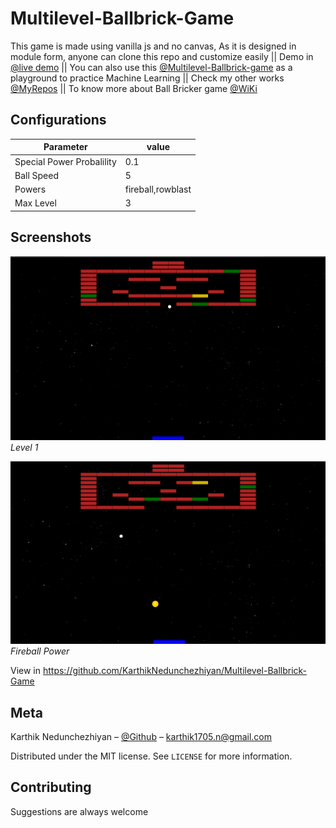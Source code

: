 # Multilevel-Ballbrick-Game
This game is made using vanilla js and no canvas, As it is designed in module form, anyone can clone this repo and customize easily || Demo in [@live demo](https://karthiknedunchezhiyan.github.io/Multilevel-Ballbrick-Game) || You can also use this [@Multilevel-Ballbrick-game](https://github.com/KarthikNedunchezhiyan/Multilevel-Ballbrick-Game) as a playground to practice Machine Learning || Check my other works [@MyRepos](https://github.com/KarthikNedunchezhiyan) || To know more about Ball Bricker game [@WiKi](https://en.wikipedia.org/wiki/Brick_Breaker)

## Configurations

Parameter | value
--- | ---
Special Power Probalility | 0.1
Ball Speed | 5
Powers | fireball,rowblast
Max Level | 3

## Screenshots

<p>
    <img src="client/images/screenshot1.png">
    <em>Level 1</em>
</p>
<p>
    <img src="client/images/screenshot2.png">
    <em>Fireball Power</em>
</p>
  
View in https://github.com/KarthikNedunchezhiyan/Multilevel-Ballbrick-Game

## Meta

Karthik Nedunchezhiyan – [@Github](https://github.com/KarthikNedunchezhiyan) – karthik1705.n@gmail.com

Distributed under the MIT license. See ``LICENSE`` for more information.

## Contributing

Suggestions are always welcome
